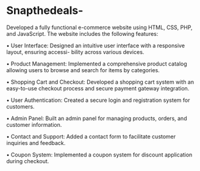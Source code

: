 # Snapthedeals-

Developed a fully functional e-commerce website using HTML, CSS, PHP, and JavaScript.
The website includes the following features:

• User Interface: Designed an intuitive user interface with a responsive layout, ensuring accessi-
bility across various devices.

• Product Management: Implemented a comprehensive product catalog allowing users to browse
and search for items by categories.

• Shopping Cart and Checkout: Developed a shopping cart system with an easy-to-use checkout
process and secure payment gateway integration.

• User Authentication: Created a secure login and registration system for customers.

• Admin Panel: Built an admin panel for managing products, orders, and customer information.

• Contact and Support: Added a contact form to facilitate customer inquiries and feedback.

• Coupon System: Implemented a coupon system for discount application during checkout.

